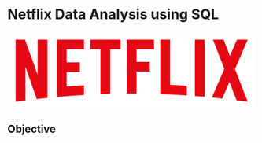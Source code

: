 # Netflix Data Analysis using SQL
![Netflix Logo](https://github.com/NavyaeSolanki/netflix_project/blob/main/logo.png)

## Objective
